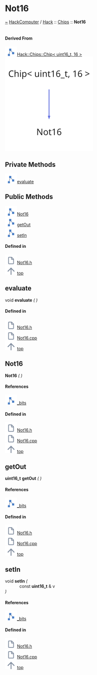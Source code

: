 <a id="not16"></a>
<h1>Not16</h1>
<a id="classhack_1_1chips_1_1not16"></a>
<a href="https://github.com/CharlesCarley/HackComputer#~">~</a>
<a href="index.md#index">HackComputer</a>
<span class="inline-text">/</span>
<a href="namespaceHack.md#hack">Hack</a>
<span class="inline-text">::</span>
<a href="namespaceHack_1_1Chips.md#chips">Chips</a>
<span class="inline-text">::</span>
<span class="bold-text"><b>Not16</b></span>
<br/>
<br/>
<a id="derived-from"></a>
<h4>Derived From</h4>
<div class="icon-link">
<img src="../images/class.svg"/><a href="classHack_1_1Chips_1_1Chip.md#chip">Hack::Chips::Chip&lt; uint16_t, 16 &gt;</a>
</div>
<img src="../images/dot/internal-diagram-27.dot.svg"/><br/>
<a id="private-methods"></a>
<h2>Private Methods</h2>
<span class="icon-list-item"><a href="#evaluate" class="icon-list-item"><img src="../images/class.svg" class="icon-list-item"/><span class="icon-list-item">evaluate</span>
</a>
</span>
<br/>
<a id="public-methods"></a>
<h2>Public Methods</h2>
<span class="icon-list-item"><a href="#not16" class="icon-list-item"><img src="../images/class.svg" class="icon-list-item"/><span class="icon-list-item">Not16</span>
</a>
</span>
<br/>
<span class="icon-list-item"><a href="#getout" class="icon-list-item"><img src="../images/class.svg" class="icon-list-item"/><span class="icon-list-item">getOut</span>
</a>
</span>
<br/>
<span class="icon-list-item"><a href="#setin" class="icon-list-item"><img src="../images/class.svg" class="icon-list-item"/><span class="icon-list-item">setIn</span>
</a>
</span>
<br/>
<a id="defined-in"></a>
<h4>Defined in</h4>
<span class="icon-list-item"><a href="https://github.com/CharlesCarley/HackComputer/blob/master/F:/HackComputer/Source/Chips/Not16.h#L28" class="icon-list-item"><img src="../images/file.svg" class="icon-list-item"/><span class="icon-list-item">Not16.h</span>
</a>
</span>
<br/>
<span class="icon-list-item"><a href="#not16" class="icon-list-item"><img src="../images/jumpToTop.svg" class="icon-list-item"/><span class="icon-list-item">top</span>
</a>
</span>
<a id="evaluate"></a>
<h2>evaluate</h2>
<span class="inline-text">void</span>
<span class="bold-text"><b>evaluate</b></span>
<span class="italic-text"><i>(</i></span>
<span class="italic-text"><i>)</i></span>
<a id="defined-in"></a>
<h4>Defined in</h4>
<span class="icon-list-item"><a href="https://github.com/CharlesCarley/HackComputer/blob/master/F:/HackComputer/Source/Chips/Not16.h#L30" class="icon-list-item"><img src="../images/file.svg" class="icon-list-item"/><span class="icon-list-item">Not16.h</span>
</a>
</span>
<br/>
<span class="icon-list-item"><a href="https://github.com/CharlesCarley/HackComputer/blob/master/F:/HackComputer/Source/Chips/Not16.cpp#L45" class="icon-list-item"><img src="../images/file.svg" class="icon-list-item"/><span class="icon-list-item">Not16.cpp</span>
</a>
</span>
<br/>
<span class="icon-list-item"><a href="#not16" class="icon-list-item"><img src="../images/jumpToTop.svg" class="icon-list-item"/><span class="icon-list-item">top</span>
</a>
</span>
<br/>
<a id="not16"></a>
<h2>Not16</h2>
<span class="bold-text"><b>Not16</b></span>
<span class="italic-text"><i>(</i></span>
<span class="italic-text"><i>)</i></span>
<a id="references"></a>
<h4>References</h4>
<div class="paragraph">
<span class="paragraph"><img src="../images/class.svg"/><a href="classHack_1_1Chips_1_1Chip.md#_bits">_bits</a>
</span>
</div>
<a id="defined-in"></a>
<h4>Defined in</h4>
<span class="icon-list-item"><a href="https://github.com/CharlesCarley/HackComputer/blob/master/F:/HackComputer/Source/Chips/Not16.h#L33" class="icon-list-item"><img src="../images/file.svg" class="icon-list-item"/><span class="icon-list-item">Not16.h</span>
</a>
</span>
<br/>
<span class="icon-list-item"><a href="https://github.com/CharlesCarley/HackComputer/blob/master/F:/HackComputer/Source/Chips/Not16.cpp#L29" class="icon-list-item"><img src="../images/file.svg" class="icon-list-item"/><span class="icon-list-item">Not16.cpp</span>
</a>
</span>
<br/>
<span class="icon-list-item"><a href="#not16" class="icon-list-item"><img src="../images/jumpToTop.svg" class="icon-list-item"/><span class="icon-list-item">top</span>
</a>
</span>
<br/>
<a id="getout"></a>
<h2>getOut</h2>
<span class="bold-text"><b>uint16_t</b></span>
<span class="bold-text"><b>getOut</b></span>
<span class="italic-text"><i>(</i></span>
<span class="italic-text"><i>)</i></span>
<a id="references"></a>
<h4>References</h4>
<div class="paragraph">
<span class="paragraph"><img src="../images/class.svg"/><a href="classHack_1_1Chips_1_1Chip.md#_bits">_bits</a>
</span>
</div>
<a id="defined-in"></a>
<h4>Defined in</h4>
<span class="icon-list-item"><a href="https://github.com/CharlesCarley/HackComputer/blob/master/F:/HackComputer/Source/Chips/Not16.h#L37" class="icon-list-item"><img src="../images/file.svg" class="icon-list-item"/><span class="icon-list-item">Not16.h</span>
</a>
</span>
<br/>
<span class="icon-list-item"><a href="https://github.com/CharlesCarley/HackComputer/blob/master/F:/HackComputer/Source/Chips/Not16.cpp#L39" class="icon-list-item"><img src="../images/file.svg" class="icon-list-item"/><span class="icon-list-item">Not16.cpp</span>
</a>
</span>
<br/>
<span class="icon-list-item"><a href="#not16" class="icon-list-item"><img src="../images/jumpToTop.svg" class="icon-list-item"/><span class="icon-list-item">top</span>
</a>
</span>
<br/>
<a id="setin"></a>
<h2>setIn</h2>
<span class="inline-text">void</span>
<span class="bold-text"><b>setIn</b></span>
<span class="italic-text"><i>(</i></span>
<div class="paragraph">
<span class="paragraph"><img src="../images/horSpace24px.svg"/><span class="inline-text">const </span>
<span class="bold-text"><b>uint16_t</b></span>
<span class="inline-text"> &amp;</span>
<span class="inline-text">v</span>
</span>
</div>
<span class="italic-text"><i>)</i></span>
<a id="references"></a>
<h4>References</h4>
<div class="paragraph">
<span class="paragraph"><img src="../images/class.svg"/><a href="classHack_1_1Chips_1_1Chip.md#_bits">_bits</a>
</span>
</div>
<a id="defined-in"></a>
<h4>Defined in</h4>
<span class="icon-list-item"><a href="https://github.com/CharlesCarley/HackComputer/blob/master/F:/HackComputer/Source/Chips/Not16.h#L35" class="icon-list-item"><img src="../images/file.svg" class="icon-list-item"/><span class="icon-list-item">Not16.h</span>
</a>
</span>
<br/>
<span class="icon-list-item"><a href="https://github.com/CharlesCarley/HackComputer/blob/master/F:/HackComputer/Source/Chips/Not16.cpp#L34" class="icon-list-item"><img src="../images/file.svg" class="icon-list-item"/><span class="icon-list-item">Not16.cpp</span>
</a>
</span>
<br/>
<span class="icon-list-item"><a href="#not16" class="icon-list-item"><img src="../images/jumpToTop.svg" class="icon-list-item"/><span class="icon-list-item">top</span>
</a>
</span>
<br/>
</div>
</div>
</body>
</html>

